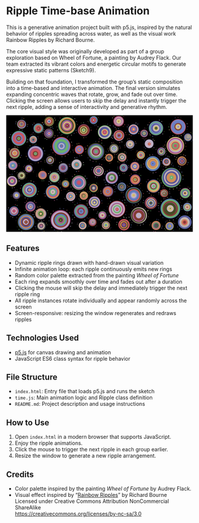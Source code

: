 # Ripple Time-base Animation 

This is a generative animation project built with p5.js, 
inspired by the natural behavior of ripples spreading across water,
as well as the visual work Rainbow Ripples by Richard Bourne.

The core visual style was originally developed as part of a group exploration based on Wheel of Fortune, 
a painting by Audrey Flack. Our team extracted its vibrant colors and energetic circular motifs to generate expressive static patterns (Sketch9).

Building on that foundation, I transformed the group’s static composition into a time-based and interactive animation. The final version simulates expanding concentric waves that rotate, grow, and fade out over time. Clicking the screen allows users to skip the delay and instantly trigger the next ripple, adding a sense of interactivity and generative rhythm.

![Ripple Animation Screenshot](assets/ripples.png)

## Features

- Dynamic ripple rings drawn with hand-drawn visual variation
- Infinite animation loop: each ripple continuously emits new rings
- Random color palette extracted from the painting *Wheel of Fortune*
- Each ring expands smoothly over time and fades out after a duration
- Clicking the mouse will skip the delay and immediately trigger the next ripple ring
- All ripple instances rotate individually and appear randomly across the screen
- Screen-responsive: resizing the window regenerates and redraws ripples

## Technologies Used

- [p5.js](https://p5js.org/) for canvas drawing and animation
- JavaScript ES6 class syntax for ripple behavior

## File Structure

- `index.html`: Entry file that loads p5.js and runs the sketch  
- `time.js`: Main animation logic and Ripple class definition  
- `README.md`: Project description and usage instructions

## How to Use

1. Open `index.html` in a modern browser that supports JavaScript.
2. Enjoy the ripple animations.
3. Click the mouse to trigger the next ripple in each group earlier.
4. Resize the window to generate a new ripple arrangement.

## Credits

- Color palette inspired by the painting *Wheel of Fortune* by Audrey Flack.  
- Visual effect inspired by “[Rainbow Ripples](https://openprocessing.org/sketch/1986824)” by Richard Bourne  
  Licensed under Creative Commons Attribution NonCommercial ShareAlike  
  https://creativecommons.org/licenses/by-nc-sa/3.0
